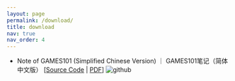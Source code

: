 ```yaml
---
layout: page
permalink: /download/
title: download
nav: true
nav_order: 4
---
```


* Note of GAMES101 (Simplified Chinese Version) ｜ GAMES101笔记（简体中文版） [[Source Code](https://github.com/liangliangdeveloper/Note-of-GAMES101) | [PDF](/assets/pdf/NoteOfGames101.pdf)] ![github](https://img.shields.io/github/stars/liangliangdeveloper/Note-of-GAMES101)